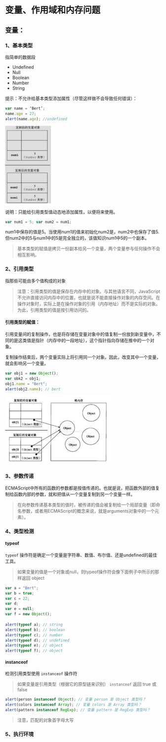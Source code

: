 # 变量、作用域和内存问题

## 变量：

### 1、基本类型

指简单的数据段

- Undefined
- Null
- Boolean
- Number
- String

提示：不允许给基本类型添加属性（尽管这样做不会导致任何错误）：

```javascript
var name = ‘Bert’;
name.age = 27;
alert(name.age); //undefined
```

<span>
  <img style="height: 250px" src="./img/基本类型的赋值.jpeg" alt="基本类型赋值">
</span>

说明：只能给引用类型值动态地添加属性，以便将来使用。

```javascript
var num1 = 5; var num2 = num1;
```

num1中保存的值是5。当使用num1的值来初始化num2是，num2中也保存了值5.但num2中的5与num1中的5是完全独立的，该值知识num1中5的一个副本。

> 基本类型的赋值是拷贝一份副本给另一个变量，两个变量参与任何操作不会相互影响。

### 2、引用类型

指那些可能由多个值构成的对象

> 注意：引用类型的值是保存在内存中的对象。与其他语言不同，JavaScript不允许直接访问内存中的位置，也就是说不能直接操作对象的内存空间。在操作对象时，实际上是在操作对象的引用（内存地址）而不是实际的对象。为此，引用类型的值是按引用访问的。

#### 引用类型的赋值：

引用变量间的复制操作，也是将存储在变量对象中的值复制一份放到新变量中，不同的是这类值是指针（内存中的一段地址），这个指针指向存储在推中的一个对象。

复制操作结束后，两个变量实际上将引用同一个对象。因此，改变其中一个变量，就会影响另一个变量。

```javascript
var obj1 = new Object();
var obk2 = obj1;
obj1.name = "Bert";
alert(obj2.name); // bert
```

![基本类型赋值](./img/yinyongleixingdefuzhi.jpg)

### 3、参数传递

ECMAScript中所有的函数的参数都是按值传递的。也就是说，把函数外部的值复制给函数内部的参数，就和把值从一个变量复制到另一个变量一样。

> 在向参数传递基本类型的值时，被传递的值会被复制给一个局部变量（即命名参数，或者用ECMAScript的概念来说，就是arguments对象中的一个元素）。

### 4、类型检测

#### typeof

`typeof` 操作符是确定一个变量是字符串、数值、布尔值、还是undefined的最佳工具。

> 如果变量的值是一个对象或null，则typeof操作符会像下面例子中所示的那样返回 object

```javascript
var a = "Bert";
var b = true;
var c = 22;
var d;
var e = null;
var f = new Object();

alert(typeof a); // string
alert(typeof b); // boolean
alert(typeof c); // number
alert(typeof d); // undefined
alert(typeof e); // object
alert(typeof f); // object
```

#### instanceof

检测引用类型使用 `instanceof` 操作符

> 如果变量是引用类型（根据它的原型链来识别） `instanceof` 返回 true 或 false

```javascript
alert(person instanceof Object); // 变量 person 是 Object 类型吗？
alert(colors instanceof Array); // 变量 colors 是 Array 类型吗？
alert(pattern instanceof RegExp); // 变量 pattern 是 RegExp 类型吗？
```

> 注意，匹配的对象首字母大写

### 5、执行环境
